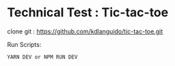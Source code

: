 # Technical Test : Tic-tac-toe

clone git : https://github.com/kdlanguido/tic-tac-toe.git

Run Scripts: 

    YARN DEV or NPM RUN DEV
